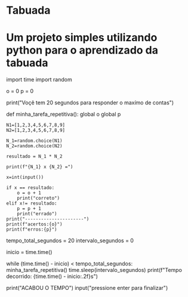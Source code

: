 # Tabuada
# Um projeto simples utilizando python para o aprendizado da tabuada
import time
import random

o = 0
p = 0

print("Voçê tem 20 segundos para responder o maxímo de contas")

def minha_tarefa_repetitiva():
    global o
    global p

    N1=[1,2,3,4,5,6,7,8,9]
    N2=[1,2,3,4,5,6,7,8,9]

    N_1=random.choice(N1)
    N_2=random.choice(N2)

    resultado = N_1 * N_2

    print(f"{N_1} x {N_2} =")

    x=int(input())
    
    if x == resultado:
        o = o + 1
        print("correto")
    elif x!= resultado:
        p = p + 1
        print("errado")
    print("----------------------")
    print(f"acertos:{o}")
    print(f"erros:{p}")

tempo_total_segundos = 20
intervalo_segundos = 0    

inicio = time.time()

while (time.time() - inicio) < tempo_total_segundos:
    minha_tarefa_repetitiva()
    time.sleep(intervalo_segundos)
    print(f"Tempo decorrido: {time.time() - inicio:.2f}s")

print("ACABOU O TEMPO")
input("pressione enter para finalizar")

